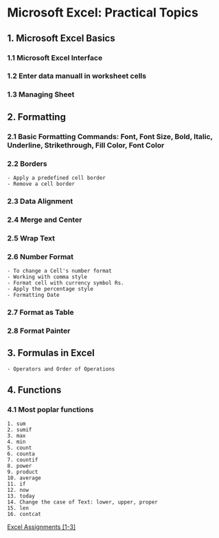# Microsoft Excel: Practical Topics

## 1. Microsoft Excel Basics
### 1.1 Microsoft Excel Interface
### 1.2 Enter data manuall in worksheet cells
### 1.3 Managing Sheet
## 2. Formatting
### 2.1 Basic Formatting Commands: Font, Font Size, Bold, Italic, Underline, Strikethrough, Fill Color, Font Color
### 2.2 Borders
    - Apply a predefined cell border
    - Remove a cell border
### 2.3 Data Alignment
### 2.4 Merge and Center
### 2.5 Wrap Text
### 2.6 Number Format
    - To change a Cell's number format
    - Working with comma style
    - Format cell with currency symbol Rs.
    - Apply the percentage style
    - Formatting Date
### 2.7 Format as Table
### 2.8 Format Painter
## 3. Formulas in Excel
    - Operators and Order of Operations
## 4. Functions
### 4.1 Most poplar functions
    1. sum
    2. sumif
    3. max
    4. min
    5. count
    6. counta
    7. countif
    8. power
    9. product
    10. average
    11. if
    12. now
    13. today
    14. Change the case of Text: lower, upper, proper
    15. len
    16. contcat

[Excel Assignments [1-3]](https://yasirbhutta.github.io/ms-excel/assignments/)